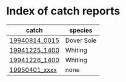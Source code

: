 # Index of catch reports

catch | species |
---|-------|
[19940814_0015](19940814_0015.md) | Dover Sole |
[19941225_1400](19941225_1400.md) | Whiting |
[19941226_1400](19941226_1400.md) | Whiting |
[19950401_xxxx](19950401_xxxx.md) | none |
